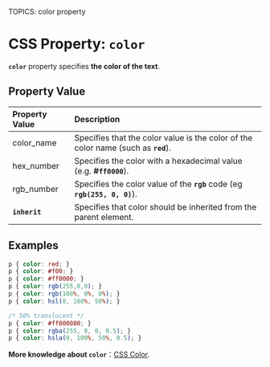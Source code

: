 TOPICS: color property

# CSS Property: `color`

**`color`** property specifies **the color of the text**.

## Property Value

| Property Value | Description |
| :--- | :--- |
| color_name | Specifies that the color value is the color of the color name (such as **`red`**). |
| hex_number | Specifies the color with a hexadecimal value (e.g. **#`ff0000`**).|
| rgb_number | Specifies the color value of the **`rgb`** code (eg **`rgb(255, 0, 0)`**).|
| **`inherit`** | Specifies that color should be inherited from the parent element. |

## Examples

```css
p { color: red; }
p { color: #f00; }
p { color: #ff0000; }
p { color: rgb(255,0,0); }
p { color: rgb(100%, 0%, 0%); }
p { color: hsl(0, 100%, 50%); }

/* 50% translucent */
p { color: #ff000080; }
p { color: rgba(255, 0, 0, 0.5); }
p { color: hsla(0, 100%, 50%, 0.5); }
```

**More knowledge about `color`**：[CSS Color](/en/webfrontend/css_color).
